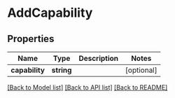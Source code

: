 # AddCapability

## Properties
Name | Type | Description | Notes
------------ | ------------- | ------------- | -------------
**capability** | **string** |  | [optional] 

[[Back to Model list]](../README.md#documentation-for-models) [[Back to API list]](../README.md#documentation-for-api-endpoints) [[Back to README]](../README.md)



